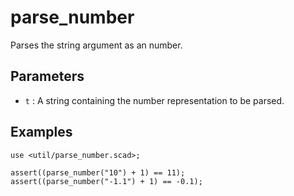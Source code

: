# parse_number

Parses the string argument as an number. 

## Parameters

- `t` : A string containing the number representation to be parsed.

## Examples

    use <util/parse_number.scad>;
    
	assert((parse_number("10") + 1) == 11);
	assert((parse_number("-1.1") + 1) == -0.1);
